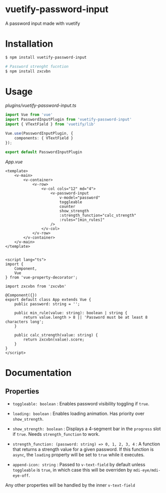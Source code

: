 # vuetify-password-input
A password input made with vuetify

# Installation
```bash
$ npm install vuetify-password-input

# Password strenght fucntion
$ npm install zxcvbn
```

# Usage
_plugins/vuetify-password-input.ts_

```typescript
import Vue from 'vue'
import PasswordInputPlugin from 'vuetify-password-input'
import { VTextField } from 'vuetify/lib'

Vue.use(PasswordInputPlugin, {
	components: { VTextField }
});

export default PasswordInputPlugin
```

_App.vue_
```vue
<template>
	<v-main>
		<v-container>
			<v-row>
				<v-col cols="12" md="4">
					<v-password-input
						v-model="password"
						toggleable
						counter
						show_strength
						:strength_function="calc_strength"
						:rules="[min_rules]"
					/>
				</v-col>
			</v-row>
		</v-container>
	</v-main>
</template>


<script lang="ts">
import {
	Component,
	Vue
} from 'vue-property-decorator';

import zxcvbn from 'zxcvbn'

@Component({})
export default class App extends Vue {
	public password: string = '';

	public min_rule(value: string): boolean | string {
		return value.length > 8 || 'Password must be at least 8 characters long';
	}

	public calc_strength(value: string) {
		return zxcvbn(value).score;
	}
}
</script>
```


# Documentation

## Properties
* `toggleable: boolean` : Enables password visibility toggling if `true`.

* `loading: boolean` : Enables loading animation. Has priority over `show_strength`.

* `show_strength: boolean` : Displays a 4-segment bar in the `progress` slot if `true`. Needs `strength_function` to work. 

* `strength_function: (password: string) => 0, 1, 2, 3, 4` : A function that returns a strength value for a given password. If this function is `async`, the `loading` property will be set to `true` while it executes.

* `append-icon: string` : Passed to `v-text-field` by default unless `toggleable` is `true`, in which case this will be overriden by `mdi-eye/mdi-eye-off`.

Any other properties will be handled by the inner `v-text-field`
